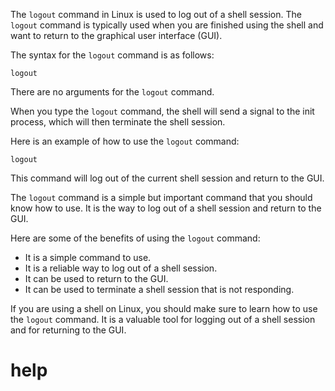 The `logout` command in Linux is used to log out of a shell session. The `logout` command is typically used when you are finished using the shell and want to return to the graphical user interface (GUI).

The syntax for the `logout` command is as follows:

```
logout
```

There are no arguments for the `logout` command.

When you type the `logout` command, the shell will send a signal to the init process, which will then terminate the shell session.

Here is an example of how to use the `logout` command:

```
logout
```

This command will log out of the current shell session and return to the GUI.

The `logout` command is a simple but important command that you should know how to use. It is the way to log out of a shell session and return to the GUI.

Here are some of the benefits of using the `logout` command:

* It is a simple command to use.
* It is a reliable way to log out of a shell session.
* It can be used to return to the GUI.
* It can be used to terminate a shell session that is not responding.

If you are using a shell on Linux, you should make sure to learn how to use the `logout` command. It is a valuable tool for logging out of a shell session and for returning to the GUI.



# help 

```

```
